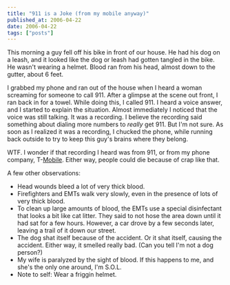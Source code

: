 ```yaml
---
title: "911 is a Joke (from my mobile anyway)"
published_at: 2006-04-22
date: 2006-04-22
tags: ["posts"]
---
```

This morning a guy fell off his bike in front of our house. He had his dog on a leash, and it looked like the dog or leash had gotten tangled in the bike. He wasn't wearing a helmet. Blood ran from his head, almost down to the gutter, about 6 feet.

I grabbed my phone and ran out of the house when I heard a woman screaming for someone to call 911. After a glimpse at the scene out front,  I ran back in for a towel. While doing this, I called 911. I heard a voice answer, and I started to explain the situation. Almost immediately I noticed that the voice was still talking. It was a recording. I believe the recording said something about dialing more numbers to *really* get 911. But I'm not sure. As soon as I realized it was a recording, I chucked the phone, while running back outside to try to keep this guy's brains where they belong.

WTF. I wonder if that recording I heard was from 911, or from my phone company, T-[Mobile](http://www.phone-movies.org). Either way, people could die because of crap like that.

A few other observations:

*   Head wounds bleed a lot of very thick blood.
*   Firefighters and EMTs walk very slowly, even in the presence of lots of very thick blood.
*   To clean up large amounts of blood, the EMTs use a special disinfectant that looks a bit like cat litter. They said to not hose the area down until it had sat for a few hours. However, a car drove by a few seconds later, leaving a trail of it down our street.
*   The dog shat itself because of the accident. Or it shat itself, causing the accident. Either way, it smelled really bad. (Can you tell I'm not a dog person?)
*   My wife is paralyzed by the sight of blood. If this happens to me, and she's the only one around, I'm S.O.L.
*   Note to self: Wear a friggin helmet.